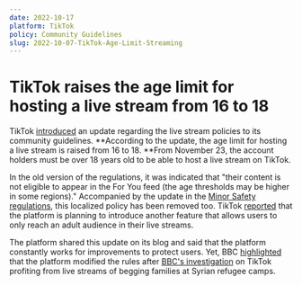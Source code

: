 ```yaml
---
date: 2022-10-17
platform: TikTok
policy: Community Guidelines
slug: 2022-10-07-TikTok-Age-Limit-Streaming
---
```



# TikTok raises the age limit for hosting a live stream from 16 to 18

TikTok [introduced](https://github.com/OpenTermsArchive/pga-versions/commit/6d1406cb8d73b34ff3f1281a04955ea93a097aa6) an update regarding the live stream policies to its community guidelines. **According to the update, the age limit for hosting a live stream is raised from 16 to 18. **From November 23, the account holders must be over 18 years old to be able to host a live stream on TikTok.

In the old version of the regulations, it was indicated that "their content is not eligible to appear in the For You feed (the age thresholds may be higher in some regions)." Accompanied by the update in the [Minor Safety regulations](https://www.tiktok.com/community-guidelines#31), this localized policy has been removed too. TikTok [reported](https://newsroom.tiktok.com/en-us/enhancing-the-live-community-experience) that the platform is planning to introduce another feature that allows users to only reach an adult audience in their live streams.

The platform shared this update on its blog and said that the platform constantly works for improvements to protect users. Yet, BBC [highlighted](https://www.bbc.com/news/technology-63262102) that the platform modified the rules after [BBC's investigation](https://www.bbc.com/news/world-63213567) on TikTok profiting from live streams of begging families at Syrian refugee camps.
